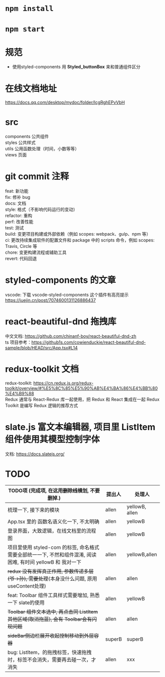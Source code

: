 # `npm install`

# `npm start`

# 规范
- 使用styled-components 用 **Styled_buttonBox** 来和普通组件区分

# 在线文档地址
https://docs.qq.com/desktop/mydoc/folder/IcgRghEPvVbH

# src
components 公共组件\
styles 公共样式\
utils 公用函数处理（时间，小数等等）\
views 页面

# git commit 注释

feat: 新功能\
fix: 修补 bug\
docs: 文档\
style: 格式（不影响代码运行的变动）\
refactor: 重构 \
perf: 改善性能 \
test: 测试 \
build: 变更项目构建或外部依赖（例如 scopes: webpack、gulp、npm 等）\
ci: 更改持续集成软件的配置文件和 package 中的 scripts 命令，例如 scopes: Travis, Circle 等 \
chore: 变更构建流程或辅助工具 \
revert: 代码回退

# styled-components 的文章

vscode: 下载 vscode-styled-components 这个插件有高亮提示\
https://juejin.cn/post/7074600131126886437

# react-beautiful-dnd 拖拽库

中文文档: https://github.com/chinanf-boy/react-beautiful-dnd-zh \
ts 项目参考：https://github1s.com/cowienduckie/react-beautiful-dnd-sample/blob/HEAD/src/App.tsx#L14

# redux-toolkit 文档
redux-toolkit: https://cn.redux.js.org/redux-toolkit/overview/#%E5%8C%85%E5%90%AB%E4%BA%86%E4%BB%80%E4%B9%88 \
Redux 通常与 React-Redux 库一起使用，把 Redux 和 React 集成在一起
Redux Toolkit 是编写 Redux 逻辑的推荐方式

# slate.js 富文本编辑器, 项目里 ListItem 组件使用其模型控制字体

文档: https://docs.slatejs.org/

# TODO

|  TODO项 (完成项, 在这用~~删除线~~横划, 不要删掉.)  | 提出人  | 处理人 |
|  ----  | ----  | ---- |
| 梳理一下, 接下来的模块  | allen | yellowB, allen |
| App.tsx 里的 函数名语义化一下, 不太明确  | allen | yellowB |
| 登录界面，大致逻辑，在线文档里的流程图 | allen | yellowB |
| 项目里使用 styled-com 的标签, 命名格式需要全部统一一下, 不然和组件混淆, 阅读困难, 有时间 yellowB 和 我对一下  | allen | yellowB,allen |
| ~~redux 没有发挥真正作用, 参数传递多层(爷->孙), 需要处理~~(本身没什么问题, 原用useContent处理)  | allen | allen |
| feat: Toolbar 组件工具样式需要增加, 熟悉一下 slate的使用  | allen | yellowB |
| ~~Toolbar 组件文本选中, 再点击同 ListItem其他区域(取消拖蓝), 会有 Toolbar会有闪现问题~~  | allen | allen |
| ~~sideBar侧边栏展开收起控制移动到外层容器~~  | superB | superB |
| bug: ListItem，的拖拽标签，快速拖拽时，标签不会消失，需要再去碰一次，才消失  | allen | xxx |